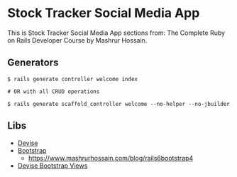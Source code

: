 # Stock Tracker Social Media App

This is Stock Tracker Social Media App sections from: The Complete Ruby on Rails Developer Course by Mashrur Hossain.

## Generators

```
$ rails generate controller welcome index

# OR with all CRUD operations

$ rails generate scaffold_controller welcome --no-helper --no-jbuilder
```

## Libs

- [Devise](https://github.com/heartcombo/devise#starting-with-rails)
- [Bootstrap](https://getbootstrap.com/)
  - https://www.mashrurhossain.com/blog/rails6bootstrap4
- [Devise Bootstrap Views](https://github.com/hisea/devise-bootstrap-views)
